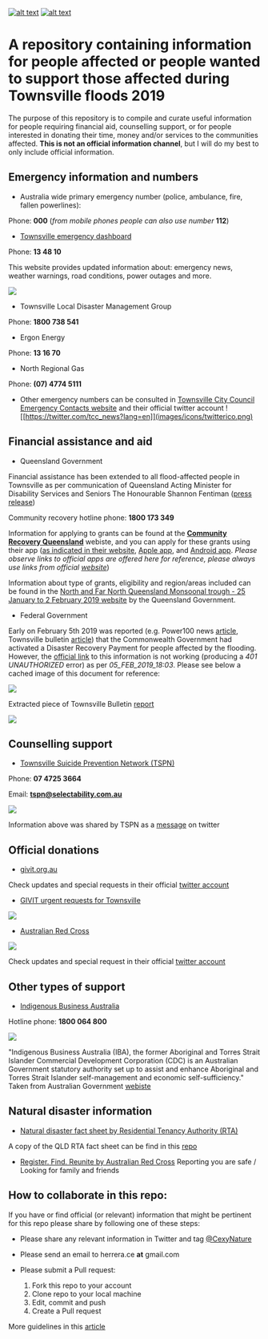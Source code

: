 <!-- Created by Cesar Herrera -->

<!-- Display Twitter and GitHub accounts icons and links -->

[![alt text][1.2]][1]
[![alt text][2.2]][2]

<!-- links to social media icons -->

<!-- icons with padding -->

[1.1]: images/icons/twitterico.png (icon with padding)
[2.1]: images/icons/githubicon.png (icon with padding)

<!-- icons without padding -->

[1.2]: images/icons/twittericon2.png (icon without padding)
[2.2]: images/icons/githubicon2.png (github icon without padding)

<!-- links to accounts -->

[1]: http://www.twitter.com/CexyNature
[2]: http://www.github.com/CexyNature

<!-- End -->
A repository containing information for people affected or people wanted to support those affected during Townsville floods 2019
===============

The purpose of this repository is to compile and curate useful information for people requiring financial aid, counselling support, or for people interested in donating their time, money and/or services to the communities affected. **This is not an official information channel**, but I will do my best to only include official information.

## Emergency information and numbers

- Australia wide primary emergency number (police, ambulance, fire, fallen powerlines):

Phone: **000** (*from mobile phones people can also use number* **112**)

- [Townsville emergency dashboard](http://disaster.townsville.qld.gov.au)

Phone: **13 48 10**

This website provides updated information about: emergency news, weather warnings, road conditions, power outages and more.

![](images/TSV_ED_at_20190205_165416.png)

- Townsville Local Disaster Management Group

Phone: **1800 738 541**

- Ergon Energy

Phone: **13 16 70**

- North Regional Gas

Phone: **(07) 4774 5111**

- Other emergency numbers can be consulted in [Townsville City Council Emergency Contacts website](https://www.townsville.qld.gov.au/community-support/community-safety/disaster-management/during-a-disaster/emergency-contacts) and their official twitter account ![[https://twitter.com/tcc_news?lang=en]](images/icons/twitterico.png)


## Financial assistance and aid

- Queensland Government

Financial assistance has been extended to all flood-affected people in Townsville as per communication of Queensland Acting Minister for Disability Services and Seniors The Honourable Shannon Fentiman ([press release](http://statements.cabinet.qld.gov.au/Statement/2019/2/4/financial-assistance-extended-to-all-floodaffected-people-in-townsville))

Community recovery hotline phone: **1800 173 349**

Information for applying to grants can be found at the **[Community Recovery Queensland](https://www.communityrecovery.qld.gov.au/#/)** webiste, and you can apply for these grants using their app ([as indicated in their website](https://www.qld.gov.au/community/disasters-emergencies/recovery-after-disaster/self-recovery-app), [Apple app](https://itunes.apple.com/au/app/selfrecovery/id942944983?mt=8), and [Android app](https://play.google.com/store/apps/details?id=communities.gov.au.disasterrecoverydroid&hl=en). *Please observe links to official apps are offered here for reference, please always use links from official [website](https://www.qld.gov.au/community/disasters-emergencies/recovery-after-disaster/self-recovery-app)*) 

Information about type of grants, eligibility and region/areas included can be found in the [North and Far North Queensland Monsoonal trough - 25 January to 2 February 2019 website](https://www.qld.gov.au/community/disasters-emergencies/queensland-disasters/fnq-monsoonal-trough) by the Queensland Government.

- Federal Government

Early on February 5th 2019 was reported (e.g. Power100 news [article](https://www.power100.com.au/news/local-news/150270-commonwealth-government-townsville-disaster-assistance), Townsville bulletin [article](https://www.townsvillebulletin.com.au/news/townsville/1000-disaster-relief-payment-available-to-every-townsville-flood-victim-from-tuesday/news-story/a715597c5462031f43f3d8d0ab37664b)) that the Commonwealth Government had activated a Disaster Recovery Payment for people affected by the flooding. However, the [official link](https://www.disasterassist.gov.au/Documents/Fact-sheets/Disaster-Recovery-Payment-Factsheet.pdf) to this information is not working (producing a *401 UNAUTHORIZED* error) as per *05_FEB_2019_18:03*.
Please see below a cached image of this document for reference:

![](images/FedGov_Disaster_recovery_payment_cached.png)

Extracted piece of Townsville Bulletin [report](https://www.townsvillebulletin.com.au/news/townsville/1000-disaster-relief-payment-available-to-every-townsville-flood-victim-from-tuesday/news-story/a715597c5462031f43f3d8d0ab37664b)

![](images/TsvBulletin_extract.png)

## Counselling support

- [Townsville Suicide Prevention Network (TSPN)](http://tspn.org.au)

Phone: **07 4725 3664**

Email: **tspn@selectability.com.au**

![](images/TSPN_tweet_img.jpeg)

Information above was shared by TSPN as a [message](https://twitter.com/TownsvilleSPN/status/1092304820889739264) on twitter

## Official donations

- [givit.org.au](http://givit.org.au/disasters)

Check updates and special requests in their official [twitter account ](https://twitter.com/GIVIT_AUS)

- [GIVIT urgent requests for Townsville](https://twitter.com/GIVIT_AUS/status/1092621115678212097)

![](images/givit_urgent_requests.jpeg)

- [Australian Red Cross](https://www.redcross.org.au/disasters)

![](images/Red_cross_info_and_requests.jpeg)

Check updates and special request in their official [twitter account](https://twitter.com/RedCrossAU?lang=en)

## Other types of support

- [Indigenous Business Australia](http://www.iba.gov.au)

Hotline phone: **1800 064 800**

![](images/IBA_message.png)

"Indigenous Business Australia (IBA), the former Aboriginal and Torres Strait Islander Commercial Development Corporation (CDC) is an Australian Government statutory authority set up to assist and enhance Aboriginal and Torres Strait Islander self-management and economic self-sufficiency." Taken from Australian Government [webiste](https://www.australia.gov.au/directories/australia/iba) 

## Natural disaster information

 - [Natural disaster fact sheet by Residential Tenancy Authority (RTA)](https://www.rta.qld.gov.au/Forms-and-publications/Fact-sheets/General-tenancy-fact-sheets/Natural-disasters-fact-sheet)
 
 A copy of the QLD RTA fact sheet can be find in this [repo](documents/rta-fact-sheet_important-renting-information-for-natural-disaster-victims.pdf)
 
 - [Register. Find. Reunite by Australian Red Cross](https://register.redcross.org.au)
 Reporting you are safe / Looking for family and friends
 
 ## How to collaborate in this repo:
 
 If you have or find official (or relevant) information that might be pertinent for this repo please share by following one of these steps:
 
 - Please share any relevant information in Twitter and tag [@CexyNature](http://www.twitter.com/CexyNature)
 
 - Please send an email to herrera.ce **at** gmail.com
 
 - Please submit a Pull request:
 
    1. Fork this repo to your account
    2. Clone repo to your local machine
    3. Edit, commit and push
    4. Create a Pull request
 
 More guidelines in this [article](https://code.tutsplus.com/tutorials/how-to-collaborate-on-github--net-34267)